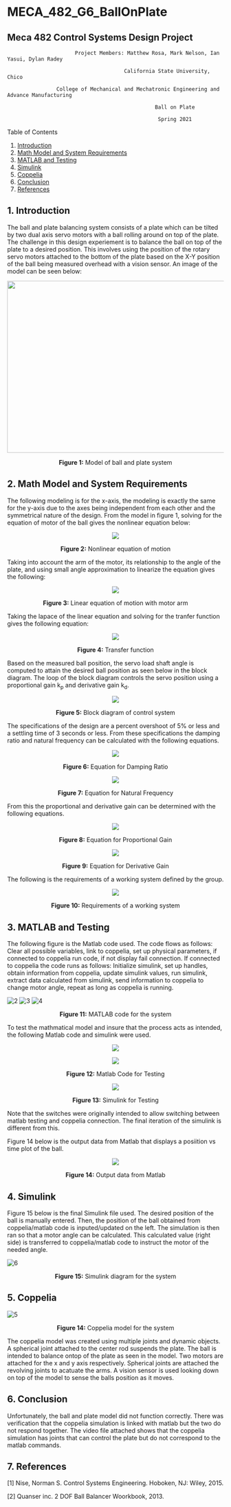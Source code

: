 # MECA_482_G6_BallOnPlate
## Meca 482 Control Systems Design Project

                          Project Members: Matthew Rosa, Mark Nelson, Ian Yasui, Dylan Radey

                                          California State University, Chico

                    College of Mechanical and Mechatronic Engineering and Advance Manufacturing

                                                    Ball on Plate

                                                     Spring 2021

Table of Contents
1. [Introduction](https://github.com/mrosa3/G6-BallOnPlate/blob/main/README.md#1-introduction)
2. [Math Model and System Requirements](https://github.com/mrosa3/G6-BallOnPlate/blob/main/README.md#2-math-model-and-system-requirements)
3. [MATLAB and Testing](https://github.com/mrosa3/G6-BallOnPlate/blob/main/README.md#3-matlab-and-testing)
4. [Simulink](https://github.com/mrosa3/G6-BallOnPlate/blob/main/README.md#4-simulink)
5. [Coppelia](https://github.com/mrosa3/G6-BallOnPlate/blob/main/README.md#5-coppelia)
6. [Conclusion](https://github.com/mrosa3/G6-BallOnPlate/blob/main/README.md#6-conclusion)
7. [References](https://github.com/mrosa3/G6-BallOnPlate/blob/main/README.md#7-references)

## 1. Introduction
The ball and plate balancing system consists of a plate which can be tilted by two dual axis servo motors with a ball rolling around on top of the plate. The challenge in this design experiement is to balance the ball on top of the plate to a desired position. This involves using the position of the rotary servo motors attached to the bottom of the plate based on the X-Y position of the ball being measured overhead with a vision sensor. An image of the model can be seen below:
<p align="center">
  <img width="700" height="400" src="https://user-images.githubusercontent.com/79475735/119054435-7d0cb480-b97c-11eb-9089-aa58715eb148.JPG">
</p>
<p align="center"><b>Figure 1:</b> Model of ball and plate system</p>


## 2. Math Model and System Requirements
The following modeling is for the x-axis, the modeling is exactly the same for the y-axis due to the axes being independent from each other and the symmetrical nature of the design. From the model in figure 1, solving for the equation of motor of the ball gives the nonlinear equation below:

<p align="center">
  <img src="Images/nonlineareqn.png">
</p>
<p align="center"><b>Figure 2:</b> Nonlinear equation of motion</p>

Taking into account the arm of the motor, its relationship to the angle of the plate, and using small angle approximation to linearize the equation gives the following:

<p align="center">
  <img src="Images/LinearwArm.png">
</p>
<p align="center"><b>Figure 3:</b> Linear equation of motion with motor arm</p>

Taking the lapace of the linear equation and solving for the tranfer function gives the following equation:

<p align="center">
  <img src="Images/TransferFunction.png">
</p>
<p align="center"><b>Figure 4:</b> Transfer function</p>  

Based on the measured ball position, the servo load shaft angle is computed to attain the desired ball position as seen below in the block diagram. The loop of the block diagram controls the servo position using a proportional gain k<sub>p</sub> and derivative gain k<sub>d</sub>. 

<p align="center">
  <img src="Images/BlockDiagram1.png">
</p>
<p align="center"><b>Figure 5:</b> Block diagram of control system</p>

The specifications of the design are a percent overshoot of 5% or less and a settling time of 3 seconds or less. From these specifications the damping ratio and natural frequency can be calculated with the following equations.

<p align="center">
  <img src="Images/Zeta.png">
</p>
<p align="center"><b>Figure 6:</b> Equation for Damping Ratio</p>

<p align="center">
  <img src="Images/NatrualFrequency.png">
</p>
<p align="center"><b>Figure 7:</b> Equation for Natural Frequency</p>

From this the proportional and derivative gain can be determined with the following equations.

<p align="center">
  <img src="Images/ProportionalGain.png">
</p>
<p align="center"><b>Figure 8:</b> Equation for Proportional Gain</p>

<p align="center">
  <img src="Images/DerivativeGain.png">
</p>
<p align="center"><b>Figure 9:</b> Equation for Derivative Gain</p>

The following is the requirements of a working system defined by the group.

<p align="center">
  <img src="https://user-images.githubusercontent.com/80434019/119133486-ceef2200-b9f0-11eb-97d0-ee4da8c31a8f.png">
</p>
<p align="center"><b>Figure 10:</b> Requirements of a working system</p>



## 3. MATLAB and Testing

The following figure is the Matlab code used. The code flows as follows: Clear all possible variables, link to coppelia, set up physical parameters, if connected to coppelia run code, if not display fail connection. If connected to coppelia the code runs as follows: Initialize simulink, set up handles, obtain information from coppelia, update simulink values, run simulink, extract data calculated from simulink, send information to coppelia to change motor angle, repeat as long as coppelia is running.

![2](https://user-images.githubusercontent.com/79475735/119075950-8f034d00-b9a6-11eb-9c38-be996b5b8800.JPG)
![3](https://user-images.githubusercontent.com/79475735/119075953-90cd1080-b9a6-11eb-8f2e-e60293bf8e7c.JPG)
![4](https://user-images.githubusercontent.com/79475735/119075959-91fe3d80-b9a6-11eb-88b6-d1eff546649d.JPG)
<p align="center"><b>Figure 11:</b> MATLAB code for the system</p>

To test the mathmatical model and insure that the process acts as intended, the following Matlab code and simulink were used.

<p align="center">
  <img src="Images/TestCode1.png">
<p align="center">
  <img src="Images/TestCode2.png">
</p>
<p align="center"><b>Figure 12:</b> Matlab Code for Testing</p>

<p align="center">
  <img src="Images/SimulinkTest.png">
</p>
<p align="center"><b>Figure 13:</b> Simulink for Testing</p>

Note that the switches were originally intended to allow switching between matlab testing and coppelia connection. The final iteration of the simulink is different from this.

Figure 14 below is the output data from Matlab that displays a posiition vs time plot of the ball. 
<p align="center">
  <img src="https://user-images.githubusercontent.com/79475735/119190677-86f0ef00-ba32-11eb-9b12-4d2d25e30372.jpg">
</p>
<p align="center"><b>Figure 14:</b> Output data from Matlab</p>

## 4. Simulink

Figure 15 below is the final Simulink file used. The desired position of the ball is manually entered. Then, the position of the ball obtained from coppelia/matlab code is inputed/updated on the left. The simulation is then ran so that a motor angle can be calculated. This calculated value (right side) is transferred to coppelia/matlab code to instruct the motor of the needed angle. 

![6](https://user-images.githubusercontent.com/79475735/119076328-384a4300-b9a7-11eb-84bf-fa7ae332b0c4.JPG)
<p align="center"><b>Figure 15:</b> Simulink diagram for the system</p>



## 5. Coppelia
![5](https://user-images.githubusercontent.com/79475735/119076183-f9b48880-b9a6-11eb-9773-8b7485cd161f.JPG)
<p align="center"><b>Figure 14:</b> Coppelia model for the system</p>
The coppelia model was created using multiple joints and dynamic objects. A spherical joint attached to the center rod suspends the plate. The ball is intended to balance ontop of the plate as seen in the model. Two motors are attached for the x and y axis respectively. Spherical joints are attached the revolving joints to acatuate the arms. A vision sensor is used looking down on top of the model to sense the balls position as it moves. 

## 6. Conclusion
Unfortunately, the ball and plate model did not function correctly. There was verification that the coppelia simulation is linked with matlab but the two do not respond together. The video file attached shows that the coppelia simulation has joints that can control the plate but do not correspond to the matlab commands.

## 7. References
[1] Nise, Norman S. Control Systems Engineering. Hoboken, NJ: Wiley, 2015.

[2] Quanser inc. 2 DOF Ball Balancer Woorkbook, 2013.
